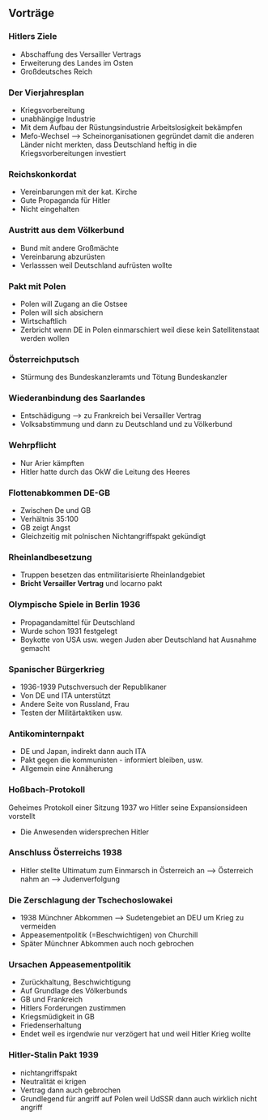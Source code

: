 ## Vorträge
### Hitlers Ziele
-   Abschaffung des Versailler Vertrags
-   Erweiterung des Landes im Osten
-   Großdeutsches Reich

### Der Vierjahresplan
-   Kriegsvorbereitung
-   unabhängige Industrie
-   Mit dem Aufbau der Rüstungsindustrie Arbeitslosigkeit bekämpfen
-   Mefo-Wechsel --> Scheinorganisationen gegründet damit die anderen Länder nicht merkten, dass Deutschland heftig in die Kriegsvorbereitungen investiert

### Reichskonkordat
-   Vereinbarungen mit der kat. Kirche
-   Gute Propaganda für Hitler
-   Nicht eingehalten

### Austritt aus dem Völkerbund
-   Bund mit andere Großmächte
-   Vereinbarung abzurüsten
-   Verlasssen weil Deutschland aufrüsten wollte

### Pakt mit Polen
-   Polen will Zugang an die Ostsee
-   Polen will sich absichern
-   Wirtschaftlich
-   Zerbricht wenn DE in Polen einmarschiert weil diese kein Satellitenstaat werden wollen

### Österreichputsch
-   Stürmung des Bundeskanzleramts und Tötung Bundeskanzler

### Wiederanbindung des Saarlandes
-   Entschädigung --> zu Frankreich bei Versailler Vertrag
-   Volksabstimmung und dann zu Deutschland und zu Völkerbund

### Wehrpflicht
-   Nur Arier kämpften
-   Hitler hatte durch das OkW die Leitung des Heeres

### Flottenabkommen DE-GB
-   Zwischen De und GB
-   Verhältnis 35:100
-   GB zeigt Angst
-   Gleichzeitig mit polnischen Nichtangriffspakt gekündigt

### Rheinlandbesetzung
-   Truppen besetzen das entmilitarisierte Rheinlandgebiet
-   **Bricht Versailler Vertrag** und locarno pakt

### Olympische Spiele in Berlin 1936
-   Propagandamittel für Deutschland
-   Wurde schon 1931 festgelegt
-   Boykotte von USA usw. wegen Juden aber Deutschland hat Ausnahme gemacht

### Spanischer Bürgerkrieg
-   1936-1939 Putschversuch der Republikaner
-   Von DE und ITA unterstützt
-   Andere Seite von Russland, Frau
-   Testen der Militärtaktiken usw.

### Antikominternpakt
-   DE und Japan, indirekt dann auch ITA
-   Pakt gegen die kommunisten - informiert bleiben, usw.
-   Allgemein eine Annäherung

### Hoßbach-Protokoll
Geheimes Protokoll einer Sitzung 1937 wo Hitler seine Expansionsideen vorstellt
-   Die Anwesenden widersprechen Hitler

### Anschluss Österreichs 1938
-   Hitler stellte Ultimatum zum Einmarsch in Österreich an --> Österreich nahm an
    --> Judenverfolgung

### Die Zerschlagung der Tschechoslowakei
-   1938 Münchner Abkommen --> Sudetengebiet an DEU um Krieg zu vermeiden
-   Appeasementpolitik (=Beschwichtigen) von Churchill
-   Später Münchner Abkommen auch noch gebrochen

### Ursachen Appeasementpolitik
-   Zurückhaltung, Beschwichtigung
-   Auf Grundlage des Völkerbunds
-   GB und Frankreich
-   Hitlers Forderungen zustimmen
-   Kriegsmüdigkeit in GB
-   Friedenserhaltung
-   Endet weil es irgendwie nur verzögert hat und weil Hitler Krieg wollte

### Hitler-Stalin Pakt 1939
-   nichtangriffspakt
-   Neutralität ei krigen
-   Vertrag dann auch gebrochen
-   Grundlegend für angriff auf Polen weil UdSSR dann auch wirklich nicht angriff